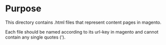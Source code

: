 # Purpose

This directory contains .html files that represent content pages in magento.

Each file should be named according to its url-key in magento and cannot
contain any single quotes (').
